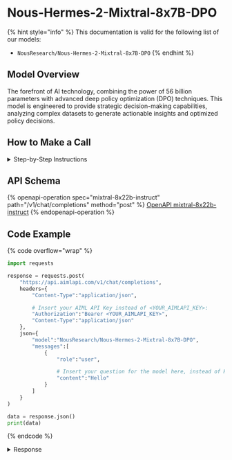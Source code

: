 # Nous-Hermes-2-Mixtral-8x7B-DPO

{% hint style="info" %}
This documentation is valid for the following list of our models:

* `NousResearch/Nous-Hermes-2-Mixtral-8x7B-DPO`
{% endhint %}

## Model Overview

The forefront of AI technology, combining the power of 56 billion parameters with advanced deep policy optimization (DPO) techniques. This model is engineered to provide strategic decision-making capabilities, analyzing complex datasets to generate actionable insights and optimized policy decisions.

## How to Make a Call

<details>

<summary>Step-by-Step Instructions</summary>

### :digit\_one:  Setup You Can’t Skip

:black\_small\_square:  [**Create an Account**](https://aimlapi.com/app/sign-up): Visit the AI/ML API website and create an account (if you don’t have one yet).\
:black\_small\_square:  [**Generate an API Key**](https://aimlapi.com/app/keys): After logging in, navigate to your account dashboard and generate your API key. Ensure that key is enabled on UI.

### &#x20;:digit\_two:  Copy the code example

At the bottom of this page, you'll find [a code example](Nous-Hermes-2-Mixtral-8x7B-DPO.md#code-example) that shows how to structure the request. Choose the code snippet in your preferred programming language and copy it into your development environment.

### :digit\_three:  Modify the code example

:black\_small\_square:  Replace `<YOUR_AIMLAPI_KEY>` with your actual AI/ML API key from your account.\
:black\_small\_square:  Insert your question or request into the `content` field—this is what the model will respond to.

### :digit\_four:  <sup><sub><mark style="background-color:yellow;">(Optional)<mark style="background-color:yellow;"><sub></sup> Adjust other optional parameters if needed

Only `model` and `messages` are required parameters for this model (and we’ve already filled them in for you in the example), but you can include optional parameters if needed to adjust the model’s behavior. Below, you can find the corresponding [API schema](Nous-Hermes-2-Mixtral-8x7B-DPO.md#api-schema), which lists all available parameters along with notes on how to use them.

### :digit\_five:  Run your modified code

Run your modified code in your development environment. Response time depends on various factors, but for simple prompts it rarely exceeds a few seconds.

{% hint style="success" %}
If you need a more detailed walkthrough for setting up your development environment and making a request step by step — feel free to use our [Quickstart guide](../../../quickstart/setting-up.md).
{% endhint %}

</details>

## API Schema

{% openapi-operation spec="mixtral-8x22b-instruct" path="/v1/chat/completions" method="post" %}
[OpenAPI mixtral-8x22b-instruct](https://raw.githubusercontent.com/aimlapi/api-docs/refs/heads/main/docs/api-references/text-models-llm/Mistral-AI/Mixtral-8x22B-Instruct.json)
{% endopenapi-operation %}

## Code Example

{% code overflow="wrap" %}
```python
import requests

response = requests.post(
    "https://api.aimlapi.com/v1/chat/completions",
    headers={
        "Content-Type":"application/json", 

        # Insert your AIML API Key instead of <YOUR_AIMLAPI_KEY>:
        "Authorization":"Bearer <YOUR_AIMLAPI_KEY>",
        "Content-Type":"application/json"
    },
    json={
        "model":"NousResearch/Nous-Hermes-2-Mixtral-8x7B-DPO",
        "messages":[
            {
                "role":"user",

                # Insert your question for the model here, instead of Hello:
                "content":"Hello"
            }
        ]
    }
)

data = response.json()
print(data)
```
{% endcode %}

<details>

<summary>Response</summary>

{% code overflow="wrap" %}
```json5
{'id': 'npNsb7U-z1gNr-92d8a505afd7ef73', 'object': 'chat.completion', 'choices': [{'index': 0, 'finish_reason': 'stop', 'logprobs': None, 'message': {'role': 'assistant', 'content': "Hello! How can I assist you today? If you have any questions or need help with anything, feel free to ask. If you'd like to hear a joke, just let me know.", 'tool_calls': []}}], 'created': 1744187449, 'model': 'NousResearch/Nous-Hermes-2-Mixtral-8x7B-DPO', 'usage': {'prompt_tokens': 14, 'completion_tokens': 52, 'total_tokens': 66}}
```
{% endcode %}

</details>
